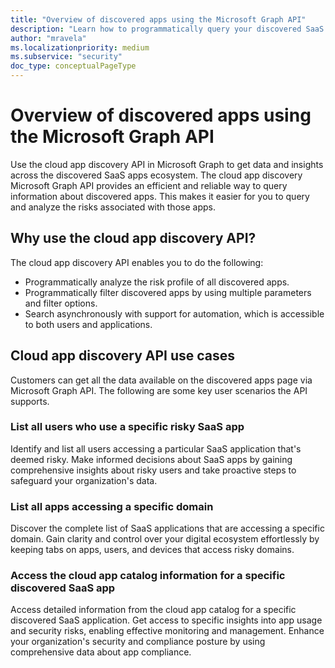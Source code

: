 ```yaml
---
title: "Overview of discovered apps using the Microsoft Graph API"
description: "Learn how to programmatically query your discovered SaaS applications info using the Microsoft Graph API."
author: "mravela"
ms.localizationpriority: medium
ms.subservice: "security"
doc_type: conceptualPageType
---
```


# Overview of discovered apps using the Microsoft Graph API

Use the cloud app discovery API in Microsoft Graph to get data and insights across the discovered SaaS apps ecosystem. The cloud app discovery Microsoft Graph API provides an efficient and reliable way to query information about discovered apps. This makes it easier for you to query and analyze the risks associated with those apps. 

## Why use the cloud app discovery API?

The cloud app discovery API enables you to do the following:

- Programmatically analyze the risk profile of all discovered apps. 
- Programmatically filter discovered apps by using multiple parameters and filter options. 
- Search asynchronously with support for automation, which is accessible to both users and applications. 

## Cloud app discovery API use cases

Customers can get all the data available on the discovered apps page via Microsoft Graph API. The following are some key user scenarios the API supports.  

### List all users who use a specific risky SaaS app  

Identify and list all users accessing a particular SaaS application that's deemed risky. Make informed decisions about SaaS apps by gaining comprehensive insights about risky users and take proactive steps to safeguard your organization's data. 

### List all apps accessing a specific domain 

Discover the complete list of SaaS applications that are accessing a specific domain. Gain clarity and control over your digital ecosystem effortlessly by keeping tabs on apps, users, and devices that access risky domains.   

### Access the cloud app catalog information for a specific discovered SaaS app  

Access detailed information from the cloud app catalog for a specific discovered SaaS application. Get access to specific insights into app usage and security risks, enabling effective monitoring and management. Enhance your organization's security and compliance posture by using comprehensive data about app compliance. 

 

 

